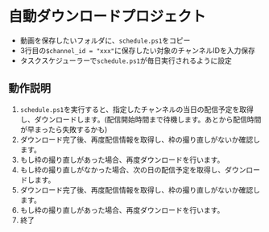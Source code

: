 # 自動ダウンロードプロジェクト

- 動画を保存したいフォルダに、`schedule.ps1`をコピー
- 3行目の`$channel_id = "xxx"`に保存したい対象のチャンネルIDを入力保存
- タスクスケジューラーで`schedule.ps1`が毎日実行されるように設定

 ## 動作説明

1. `schedule.ps1`を実行すると、指定したチャンネルの当日の配信予定を取得し、ダウンロードします。(配信開始時間まで待機します。あとから配信時間が早まったら失敗するかも)
1. ダウンロード完了後、再度配信情報を取得し、枠の撮り直しがないか確認します。
1. もし枠の撮り直しがあった場合、再度ダウンロードを行います。
1. もし枠の撮り直しがなかった場合、次の日の配信予定を取得し、ダウンロードします。
1. ダウンロード完了後、再度配信情報を取得し、枠の撮り直しがないか確認します。
1. もし枠の撮り直しがあった場合、再度ダウンロードを行います。
1. 終了